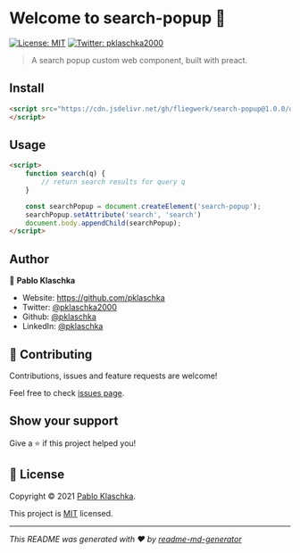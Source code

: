 # Welcome to search-popup 👋
[![License: MIT](https://img.shields.io/badge/License-MIT-yellow.svg)](./LICENSE)
[![Twitter: pklaschka2000](https://img.shields.io/twitter/follow/pklaschka2000.svg?style=social)](https://twitter.com/pklaschka2000)

> A search popup custom web component, built with preact.

## Install

```html
<script src="https://cdn.jsdelivr.net/gh/fliegwerk/search-popup@1.0.0/dist/bundle.js" />
</script>
```

## Usage

```html
<script>
    function search(q) {
        // return search results for query q
    }

    const searchPopup = document.createElement('search-popup');
    searchPopup.setAttribute('search', 'search')
    document.body.appendChild(searchPopup);
</script>
```

## Author

👤 **Pablo Klaschka**

* Website: https://github.com/pklaschka
* Twitter: [@pklaschka2000](https://twitter.com/pklaschka2000)
* Github: [@pklaschka](https://github.com/pklaschka)
* LinkedIn: [@pklaschka](https://linkedin.com/in/pklaschka)

## 🤝 Contributing

Contributions, issues and feature requests are welcome!

Feel free to check [issues page](https://github.com/fliegwerk/search-popup/issues). 

## Show your support

Give a ⭐️ if this project helped you!


## 📝 License

Copyright © 2021 [Pablo Klaschka](https://github.com/pklaschka).

This project is [MIT](./LICENSE) licensed.

***
_This README was generated with ❤️ by [readme-md-generator](https://github.com/kefranabg/readme-md-generator)_
